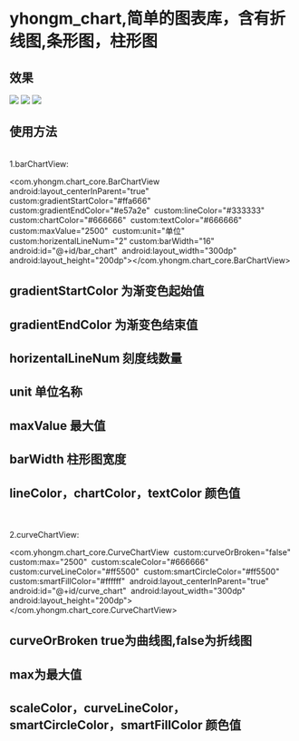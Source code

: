  # yhongm_chart,简单的图表库，含有折线图,条形图，柱形图
 
 ## 效果
 
<img src="/preview/Screenshot_1491750474.png">
<img src="/preview/Screenshot_1491750643.png">
<img src="/preview/Screenshot_1491750379.png">

 ## 使用方法
 
</br>
1.barChartView:

<com.yhongm.chart_core.BarChartView     android:layout_centerInParent="true"     custom:gradientStartColor="#ffa666"     custom:gradientEndColor="#e57a2e"     custom:lineColor="#333333"     custom:chartColor="#666666"     custom:textColor="#666666"     custom:maxValue="2500"     custom:unit="单位"     custom:horizentalLineNum="2"
    custom:barWidth="16"     android:id="@+id/bar_chart"     android:layout_width="300dp"     android:layout_height="200dp"></com.yhongm.chart_core.BarChartView>
	
 ## gradientStartColor 为渐变色起始值
 ## gradientEndColor 为渐变色结束值
 ## horizentalLineNum 刻度线数量
 ## unit 单位名称
 ## maxValue 最大值
 ## barWidth 柱形图宽度
 ## lineColor，chartColor，textColor 颜色值
	
</br>
</br>
2.curveChartView:

<com.yhongm.chart_core.CurveChartView     custom:curveOrBroken="false"     custom:max="2500"     custom:scaleColor="#666666"     custom:curveLineColor="#ff5500"     custom:smartCircleColor="#ff5500"     custom:smartFillColor="#ffffff"     android:layout_centerInParent="true"     android:id="@+id/curve_chart"     android:layout_width="300dp"     android:layout_height="200dp"> </com.yhongm.chart_core.CurveChartView>
 
  ## curveOrBroken true为曲线图,false为折线图
  ## max为最大值
  ## scaleColor，curveLineColor，smartCircleColor，smartFillColor 颜色值


